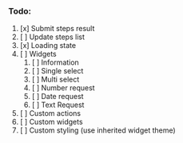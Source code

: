 ### Todo:
1) [x] Submit steps result
2) [ ] Update steps list
3) [x] Loading state
4) [ ] Widgets
   1) [ ] Information
   2) [ ] Single select
   3) [ ] Multi select
   4) [ ] Number request
   5) [ ] Date request
   6) [ ] Text Request
5) [ ] Custom actions
6) [ ] Custom widgets 
7) [ ] Custom styling (use inherited widget theme)